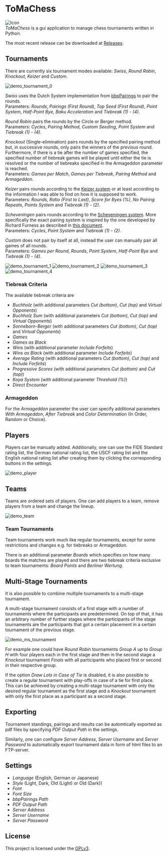 # ToMaChess  
![Icon](./images/logo.png)  
*ToMaChess* is a gui application to manage chess tournaments written in Python.  
  
The most recent release can be downloaded at [Releases](https://github.com/Moritz72/ToMaChess/releases).  
  
## Tournaments  
There are currently six tournament modes available: *Swiss*, *Round Robin*, *Knockout*, *Keizer* and *Custom*.  
  
![demo_tournament_0](./images/demo_tournament_0.PNG)  
  
*Swiss* uses the Dutch System implementation from [bbpPairings](https://github.com/BieremaBoyzProgramming/bbpPairings) to pair the rounds.  
Parameters: *Rounds*, *Pairings (First Round)*, *Top Seed (First Round)*, *Point System*, *Half-Point Bye*, *Baku Acceleration* and *Tiebreak (1) - (4)*.  
  
*Round Robin* pairs the rounds by the Circle or Berger method.  
Parameters: *Cycles*, *Pairing Method*, *Custom Seeding*, *Point System* and *Tiebreak (1) - (4)*.  
  
*Knockout* (Single-elimination) pairs rounds by the specified pairing method but, in successive rounds, only pairs the winners of the previous round. Furthermore, if there is a tie after the number of games specified, the specified number of tiebreak games will be played until either the tie is resolved or the number of tiebreaks specified in the Armageddon parameter is reached.  
Parameters: *Games per Match*, *Games per Tiebreak*, *Pairing Method* and *Armageddon*.  
  
*Keizer* pairs rounds according to the [Keizer system](https://jbfsoftware.com/wordpress/sevilla-keizer) or at least according to the information I was able to find on how it is supposed to work.  
Parameters: *Rounds*, *Ratio (First to Last)*, *Score for Byes (%)*, *No Pairing Repeats*, *Points System* and *Tiebreak (1) - (2)*.  
  
*Scheveningen* pairs rounds according to the [Scheveningen system](https://en.wikipedia.org/wiki/Scheveningen_system). More specifically the exact pairing system is inspired by the one developed by Richard Furness as described in [this document](https://www.englishchess.org.uk/wp-content/uploads/2010/04/roundRobinPairings.pdf).  
Parameters: *Cycles*, *Point System* and *Tiebreak (1) - (2)*.  
  
*Custom* does not pair by itself at all, instead the user can manually pair all games of all rounds.  
Parameters: *Games per Round*, *Rounds*, *Point System*, *Half-Point Bye* and *Tiebreak (1) - (4)*.  
  
![demo_tournament_1](./images/demo_tournament_1.PNG)
![demo_tournament_2](./images/demo_tournament_2.PNG)
![demo_tournament_3](./images/demo_tournament_3.PNG)
![demo_tournament_4](./images/demo_tournament_4.PNG)
  
### Tiebreak Criteria  
The available tiebreak criteria are  
- *Buchholz* (with additional parameters *Cut (bottom)*, *Cut (top)* and *Virtual Opponents*)  
- *Buchholz Sum* (with additional parameters *Cut (bottom)*, *Cut (top)* and *Virtual Opponents*)  
- *Sonneborn-Berger* (with additional parameters *Cut (bottom)*, *Cut (top)* and *Virtual Opponents*)  
- *Games*  
- *Games as Black*  
- *Wins* (with additional parameter *Include Forfeits*)  
- *Wins as Black*  (with additional parameter *Include Forfeits*)  
- *Average Rating* (with additional parameters *Cut (bottom)*, *Cut (top)* and *Include Forfeits*)  
- *Progressive Scores* (with additional parameters *Cut (bottom)* and *Cut (top)*)  
- *Koya System* (with additional parameter *Threshold (%)*)  
- *Direct Encounter*  
  
### Armageddon  
For the *Armageddon* parameter the user can specify additional parameters *With Armageddon*, *After Tiebreak* and *Color Determination* (In Order, Random or Choice).  
  
## Players  
Players can be manually added. Additionally, one can use the FIDE Standard rating list, the German national rating list, the USCF rating list and the English national rating list after creating them by clicking the corresponding buttons in the settings.  
  
![demo_player](./images/demo_player.PNG)  
  
## Teams  
Teams are ordered sets of players. One can add players to a team, remove players from a team and change the lineup.  
  
![demo_team](./images/demo_team.PNG)  
  
### Team Tournaments  
Team tournaments work much like regular tournaments, except for some restrictions and changes e.g. for tiebreaks or Armageddon.  
  
There is an additional parameter *Boards* which specifies on how many boards the matches are played and there are two tiebreak criteria exclusive to team tournaments: *Board Points* and *Berliner Wertung*.  
  
## Multi-Stage Tournaments  
It is also possible to combine multiple tournaments to a multi-stage tournament.  
  
A multi-stage tournament consists of a first stage with a number of tournaments where the participants are predetermined. On top of that, it has an arbitrary number of further stages where the participants of the stage tournaments are the participants that got a certain placement in  a certain tournament of the previous stage.  
  
![demo_ms_tournament](./images/demo_ms_tournament.PNG)  
  
For example one could have *Round Robin* tournaments *Group A* up to *Group H* with four players each in the first stage and then in the second stage a *Knockout* tournament *Finals* with all participants who placed first or second in their respective group.  
  
If the option *Draw Lots in Case of Tie* is disabled, it is also possible to create a regular tournament with play-offs in case of a tie for first place. This can be achieved by creating a multi-stage tournament with only the desired regular tournament as the first stage and a *Knockout* tournament with only the first place as a participant as a second stage.  
  
## Exporting
Tournament standings, pairings and results can be automtically exported as pdf files by specifying *PDF Output Path* in the settings.  
  
Similarly, one can configure *Server Address*, *Server Username* and *Server Password* to automatically export tournament data in form of html files to an FTP-server.  
  
## Settings  
- *Language* (English, German or Japanese)  
- *Style* (Light, Dark, Old (Light) or Old (Dark))  
- *Font*  
- *Font Size*  
- *bbpPairings Path*  
- *PDF Output Path*  
- *Server Address*  
- *Server Username*  
- *Server Password*  
  
## License  
This project is licensed under the [GPLv3](https://www.gnu.org/licenses/gpl-3.0.html).  
